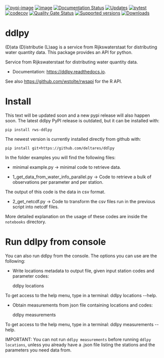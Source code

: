 [![pypi-image](https://img.shields.io/pypi/v/ddlpy.svg)](https://pypi.python.org/pypi/ddlpy)
[![image](https://img.shields.io/travis/deltares/ddlpy.svg)](https://travis-ci.org/deltares/ddlpy)
[![Documentation Status](https://readthedocs.org/projects/rws-ddlpy/badge/?version=latest)](https://rws-ddlpy.readthedocs.io/en/latest/?badge=latest)
[![Updates](https://pyup.io/repos/github/deltares/ddlpy/shield.svg)](https://pyup.io/repos/github/deltares/ddlpy/)
[![pytest](https://github.com/Deltares/ddlpy/actions/workflows/pytest.yml/badge.svg?branch=main)](https://github.com/Deltares/ddlpy/actions/workflows/pytest.yml)
[![codecov](https://img.shields.io/codecov/c/github/deltares/ddlpy.svg?style=flat-square)](https://app.codecov.io/gh/deltares/ddlpy?displayType=list)
[![Quality Gate Status](https://sonarcloud.io/api/project_badges/measure?project=Deltares_ddlpy&metric=alert_status)](https://sonarcloud.io/summary/overall?id=Deltares_ddlpy)
[![Supported versions](https://img.shields.io/pypi/pyversions/ddlpy.svg)](https://pypi.org/project/ddlpy)
[![Downloads](https://img.shields.io/pypi/dm/ddlpy.svg)](https://pypistats.org/packages/ddlpy)

# ddlpy

(D)ata (D)istributie (L)aag is a service from Rijkswaterstaat for distributing water quantity data. This package provides an API for python.

Service from Rijkswaterstaat for distributing water quantity data.

-   Documentation: <https://ddlpy.readthedocs.io>.

See also https://github.com/wstolte/rwsapi for the R API.


# Install

This text will be updated soon and a new pypi release will also happen soon.
The latest ddlpy PyPI release is outdated, but it can be installed with:

	pip install rws-ddlpy

The newest version is currently installed directly from github with:

    pip install git+https://github.com/deltares/ddlpy

In the folder examples you will find the following files:

* minimal example.py -> minimal code to retrieve data.

* 1_get_data_from_water_info_parallel.py -> Code to retrieve a bulk of observations per parameter and per station.

The output of this code is the data in csv format.

* 2_get_netcdf.py -> Code to transform the csv files run in the previous script into netcdf files.

More detailed explanation on the usage of these codes are inside the `notebooks` directory.

# Run ddlpy from console

You can also run ddlpy from the console. The options you can use are the following:
* Write locations metadata to output file, given input station codes and parameter codes:

    ddlpy locations

To get access to the help menu, type in a terminal: ddlpy locations --help.

* Obtain measurements from json file containing locations and codes:

    ddlpy measurements

To get access to the help menu, type in a terminal: ddlpy measurements --help.

IMPORTANT: You can not run `ddlpy measurements` before running `ddlpy locations`, unless you already have a .json file listing the stations and the parameters you need data from.
